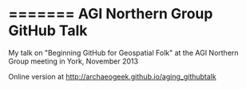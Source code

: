 
=======
AGI Northern Group GitHub Talk
================

My talk on "Beginning GitHub for Geospatial Folk" at the AGI Northern Group meeting in York, November 2013

Online version at http://archaeogeek.github.io/aging_githubtalk

